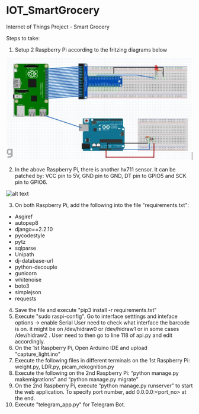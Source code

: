 # IOT_SmartGrocery
Internet of Things Project - Smart Grocery

Steps to take: 
1) Setup 2 Raspberry Pi according to the fritzing diagrams below 


![alt text](https://github.com/amosngSP/IOT_SmartGrocery/blob/main/Misc%20Assets/frit1.JPG)


2) In the above Raspberry Pi, there is another hx711 sensor. It can be patched by: VCC pin to 5V, GND pin to GND, DT pin to GPIO5 and SCK pin to GPIO6. 

![alt text](https://github.com/amosngSP/IOT_SmartGrocery/blob/main/Misc%20Assets/frit2.JPGG)

3) On both Raspberry Pi, add the following into the file "requirements.txt": 
  - Asgiref
  - autopep8
  - django==2.2.10
  - pycodestyle
  - pytz
  - sqlparse
  - Unipath
  - dj-database-url
  - python-decouple
  - gunicorn
  - whitenoise
  - boto3
  - simplejson
  - requests

4) Save the file and execute "pip3 install -r requirements.txt"
5) Execute "sudo raspi-config". Go to interface setttings and inteface options -> enable Serial User need to check what interface the barcode is on. it might be on /dev/hidraw0 or /dev/hidraw1 or in some cases /dev/hidraw2 . User need to then go to line 118 of api.py and edit accordingly.
6) On the 1st Raspberry Pi, Open Arduino IDE and upload "capture_light.ino" 
7) Execute the following files in different terminals on the 1st Raspberry Pi: weight.py, LDR.py, picam_rekognition.py
8) Execute the following on the 2nd Raspberry Pi: “python manage.py makemigrations” and “python manage.py migrate”
9) On the 2nd Raspberry Pi, execute “python manage.py runserver” to start the web application. To specify port number, add 0.0.0.0:<port_no> at the end.
10) Execute "telegram_app.py" for Telegram Bot.

